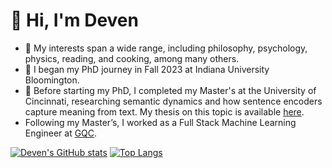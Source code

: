 # 👋 Hi, I'm Deven

- 👀 My interests span a wide range, including philosophy, psychology, physics, reading, and cooking, among many others.
- 👀 I began my PhD journey in Fall 2023 at Indiana University Bloomington.
- 🌱 Before starting my PhD, I completed my Master's at the University of Cincinnati, researching semantic dynamics and how sentence encoders capture meaning from text. My thesis on this topic is available [here](https://etd.ohiolink.edu/acprod/odb_etd/etd/r/1501/10?clear=10&p10_accession_num=ucin1637311155942699).
- Following my Master’s, I worked as a Full Stack Machine Learning Engineer at [GQC](https://gqc.com/).

[![Deven's GitHub stats](https://github-readme-stats-deven367.vercel.app/api?username=deven367&layout=compact&include_private=true)](https://github.com/anuraghazra/github-readme-stats)
[![Top Langs](https://github-readme-stats-deven367.vercel.app/api/top-langs/?username=deven367&layout=compact&hide=jupyter%20notebook)](https://github.com/anuraghazra/github-readme-stats)


<!---
deven367/deven367 is a ✨ special ✨ repository because its `README.md` (this file) appears on your GitHub profile.
You can click the Preview link to take a look at your changes.
--->
